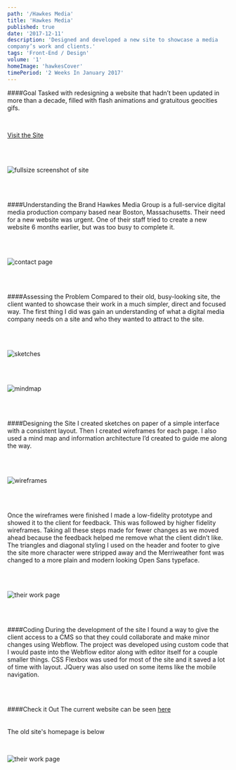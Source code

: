 ```yaml
---
path: '/Hawkes Media'
title: 'Hawkes Media'
published: true
date: '2017-12-11'
description: 'Designed and developed a new site to showcase a media
company’s work and clients.'
tags: 'Front-End / Design'
volume: '1'
homeImage: 'hawkesCover'
timePeriod: '2 Weeks In January 2017'
---
```



####Goal
Tasked with redesigning a website that hadn’t been updated in more than a decade, filled with flash animations and gratuitous geocities gifs.


<br/>

<a class="faux-link" href="http://www.hawkesmediagroup.com/">Visit the Site</a>

<br/>
<br/>

![fullsize screenshot of site](./images/hawkes/fullsize.png)


<br/>
<br/>


####Understanding the Brand
Hawkes Media Group is a full-service digital media production company based near Boston, Massachusetts. Their need for a new website was urgent. One of their staff tried to create a new website 6 months earlier, but was too busy to complete it.

<br/>
<br/>

![contact page](./images/hawkes/contact.png)

<br/>
<br/>


####Assessing the Problem
Compared to their old, busy-looking site, the client wanted to showcase their work in a much simpler, direct and focused way. The first thing I did was gain an understanding of what a digital media company needs on a site and who they wanted to attract to the site.

<br/>
<br/>

![sketches](./images/hawkes/sketch1.jpg)

<br/>
<br/>

![mindmap](./images/hawkes/Hawkes_Mindmap.png)

<br/>
<br/>

####Designing the Site
I created sketches on paper of a simple interface with a consistent layout. Then I created wireframes for each page. I also used a mind map and information architecture I’d created to guide me along the way.

<br/>
<br/>


![wireframes](./images/hawkes/clients__wires.png)

<br/>
<br/>

Once the wireframes were finished I made a low-fidelity prototype and showed it to the client for feedback. This was followed by higher fidelity wireframes. Taking all these steps made for fewer changes as we moved ahead because the feedback helped me remove what the client didn’t like. The triangles and diagonal styling I used on the header and footer to give the site more character were stripped away and the Merriweather font was changed to a more plain and modern looking Open Sans typeface.

<br/>
<br/>

![their work page](./images/hawkes/hmg-work.png)

<br/>
<br/>

####Coding
During the development of the site I found a way to give the client access to a CMS so that they could collaborate and make minor changes using Webflow. The project was developed using custom code that I would paste into the Webflow editor along with editor itself for a couple smaller things. CSS Flexbox was used for most of the site and it saved a lot of time with layout. JQuery was also used on some items like the mobile navigation.

<br/>
<br/>


####Check it Out
The current website can be seen <a class="faux-link" href="http://www.hawkesmediagroup.com/">here</a>
<br/>
<br/>
<br/>
The old site's homepage is below

<br/>

![their work page](./images/hawkes/oldScreenCap.jpg)

